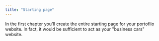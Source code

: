 ```yaml
---
title: "Starting page"
---
```


In the first chapter you'll create the entire starting page for your portoflio website. In fact, it would be sufficient to act as your "business cars" website.
